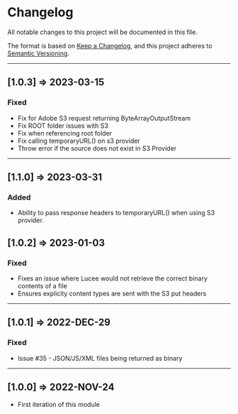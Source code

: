 # Changelog

All notable changes to this project will be documented in this file.

The format is based on [Keep a Changelog](https://keepachangelog.com/en/1.0.0/),
and this project adheres to [Semantic Versioning](https://semver.org/spec/v2.0.0.html).

----
## [1.0.3] => 2023-03-15
### Fixed

- Fix for Adobe S3 request returning ByteArrayOutputStream
- Fix ROOT folder issues with S3
- Fix when referencing root folder
- Fix calling temporaryURL() on s3 provider
- Throw error if the source does not exist in S3 Provider

----

## [1.1.0] => 2023-03-31

### Added
- Ability to pass response headers to temporaryURL() when using S3 provider.

## [1.0.2] => 2023-01-03

### Fixed

- Fixes an issue where Lucee would not retrieve the correct binary contents of a file
- Ensures explicity content types are sent with the S3 put headers

----

## [1.0.1] => 2022-DEC-29

### Fixed

- Issue #35 - JSON/JS/XML files being returned as binary

----

## [1.0.0] => 2022-NOV-24

- First iteration of this module
